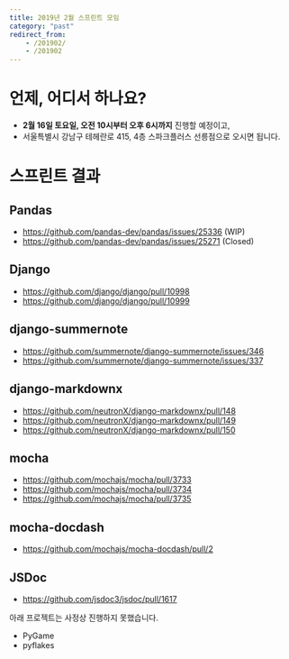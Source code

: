 ```yaml
---
title: 2019년 2월 스프린트 모임
category: "past"
redirect_from:
    - /201902/
    - /201902
---
```


# 언제, 어디서 하나요?

* **2월 16일 토요일, 오전 10시부터 오후 6시까지** 진행할 예정이고,
* 서울특별시 강남구 테헤란로 415, 4층 스파크플러스 선릉점으로 오시면 됩니다.

# 스프린트 결과

## Pandas
- https://github.com/pandas-dev/pandas/issues/25336 (WIP)
- https://github.com/pandas-dev/pandas/issues/25271 (Closed)

## Django
- https://github.com/django/django/pull/10998
- https://github.com/django/django/pull/10999

## django-summernote
- https://github.com/summernote/django-summernote/issues/346
- https://github.com/summernote/django-summernote/issues/337

## django-markdownx
- https://github.com/neutronX/django-markdownx/pull/148
- https://github.com/neutronX/django-markdownx/pull/149
- https://github.com/neutronX/django-markdownx/pull/150

## mocha
- https://github.com/mochajs/mocha/pull/3733
- https://github.com/mochajs/mocha/pull/3734
- https://github.com/mochajs/mocha/pull/3735

## mocha-docdash
- https://github.com/mochajs/mocha-docdash/pull/2

## JSDoc
- https://github.com/jsdoc3/jsdoc/pull/1617

아래 프로젝트는 사정상 진행하지 못했습니다.
- PyGame
- pyflakes
